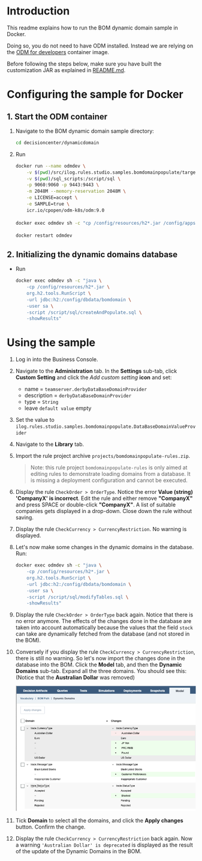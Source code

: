 
# Introduction

This readme explains how to run the BOM dynamic domain sample in Docker.

Doing so, you do not need to have ODM installed. Instead we are relying on the [ODM for developers](https://github.com/DecisionsDev/odm-for-developers) container image.

Before following the steps below, make sure you have built the customization JAR as explained in [README.md](README.md).

#  Configuring the sample for Docker

## 1. Start the ODM container

1. Navigate to the BOM dynamic domain sample directory:
    ```bash
    cd decisioncenter/dynamicdomain
    ```
1. Run
    ```bash
    docker run --name odmdev \
        -v $(pwd)/src/ilog.rules.studio.samples.bomdomainpopulate/target/bomdomainpopulate-1.0.jar:/config/apps/decisioncenter.war/WEB-INF/lib/bomdomainpopulate-1.0.jar \
        -v $(pwd)/sql_scripts:/script/sql \
        -p 9060:9060 -p 9443:9443 \
        -m 2048M --memory-reservation 2048M \
        -e LICENSE=accept \
        -e SAMPLE=true \
        icr.io/cpopen/odm-k8s/odm:9.0

    docker exec odmdev sh -c "cp /config/resources/h2*.jar /config/apps/decisioncenter.war/WEB-INF/lib/h2.jar"
    
    docker restart odmdev
    ```

## 2. Initializing the dynamic domains database

- Run
    ```bash
    docker exec odmdev sh -c "java \
        -cp /config/resources/h2*.jar \
        org.h2.tools.RunScript \
        -url jdbc:h2:/config/dbdata/bomdomain \
        -user sa \
        -script /script/sql/createAndPopulate.sql \
        -showResults"
    ```

# Using the sample

1. Log in into the Business Console.
1. Navigate to the **Administration** tab. In the **Settings** sub-tab, click **Custom Setting** and click the *Add custom setting* **icon** and set:
    - name = `teamserver.derbyDataBaseDomainProvider`
    - description = `derbyDataBaseDomainProvider`
    - type = `String`
    - leave `default value` empty
1. Set the value to `ilog.rules.studio.samples.bomdomainpopulate.DataBaseDomainValueProvider`
1. Navigate to the **Library** tab.
1. Import the rule project archive `projects/bomdomainpopulate-rules.zip`.
    > Note: this rule project `bomdomainpopulate-rules` is only aimed at editing rules to demonstrate loading domains from a database. It is missing a deployment configuration and cannot be executed.
1. Display the rule `CheckOrder > OrderType`. Notice the error **Value (string) 'CompanyX' is incorrect**. Edit the rule and either remove **"CompanyX"** and press SPACE or double-click **"CompanyX"**. A list of suitable companies gets displayed in a drop-down. Close down the rule without saving.
1. Display the rule `CheckCurrency > CurrencyRestriction`. No warning is displayed.
1. Let's now make some changes in the dynamic domains in the database. Run:
    ```bash
    docker exec odmdev sh -c "java \
        -cp /config/resources/h2*.jar \
        org.h2.tools.RunScript \
        -url jdbc:h2:/config/dbdata/bomdomain \
        -user sa \
        -script /script/sql/modifyTables.sql \
        -showResults"
    ```
1. Display the rule `CheckOrder > OrderType` back again. Notice that there is no error anymore. The effects of the changes done in the database are taken into account automatically because the values that the field `stock` can take are dynamically fetched from the database (and not stored in the BOM).
1. Conversely if you display the rule `CheckCurrency > CurrencyRestriction`, there is still no warning. So let's now import the changes done in the database into the BOM. Click the **Model** tab, and then the **Dynamic Domains** sub-tab. Expand all the three domains. You should see this: (Notice that the **Australian Dollar** was removed)

    ![Dynamic Domains update](images/dynamicDomainsUpdate.png)

1. Tick **Domain** to select all the domains, and click the **Apply changes** button. Confirm the change.
1. Display the rule `CheckCurrency > CurrencyRestriction` back again. Now a warning `'Australian Dollar' is deprecated` is displayed as the result of the update of the Dynamic Domains in the BOM.
